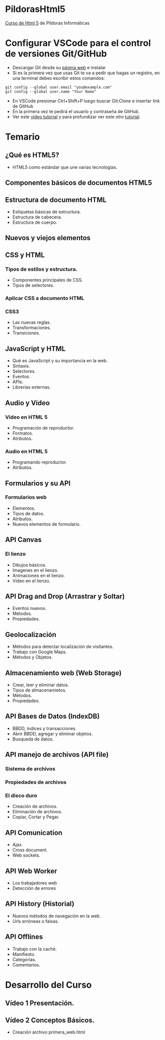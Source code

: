 # PildorasHtml5
[Curso de Html 5](https://www.youtube.com/watch?v=QC9_8nRNNHA&list=PLU8oAlHdN5BnX63lyAeV0LzLnpGudgRrK) de Píldoras Informáticas
# Configurar VSCode para el control de versiones Git/GitHub

* Descargar Git desde su [página web](https://git-scm.com/) e instalar
* Si es la primera vez que usas Git te va a pedir que hagas un registro, en una terminal debes escribir estos comandos:
 ```
 git config --global user.email "you@example.com"
 git config --global user.name "Your Name"
```
* En VSCode presionar Ctrl+Shift+P luego buscar Git:Clone e insertar link de GitHub
* En la primera vez te pedirá el usuario y contraseña de GitHub.
* Ver este [vídeo tutorial](https://www.youtube.com/watch?v=9eaR6MZvAnA) y para profundizar ver este otro [tutorial](https://www.youtube.com/watch?v=hWglK8nWh60).

# Temario
## ¿Qué es HTML5?
* HTML5 como estándar que une varias tecnologías.
## Componentes básicos de documentos HTML5
## Estructura de documento HTML
* Estiquetas básicas de estructura.
* Estructura de cabecera.
* Estructura de cuerpo.
## Nuevos y viejos elementos
## CSS y HTML
### Tipos de estilos y estructura.
* Componentes principales de CSS.
* Tipos de selectores.
### Aplicar CSS a documento HTML
### CSS3
* Las nuevas reglas.
* Transformaciones.
* Transiciones.
## JavaScript y HTML
* Qué es JavaScript y su importancia en la web.
* Sintaxis.
* Selectores.
* Eventos.
* APIs.
* Librerias externas.
## Audio y Vídeo
### Vídeo en HTML 5
* Programación de reproductor.
* Formatos.
* Atributos.
### Audio en HTML 5
* Programando reproductor.
* Atributos.
## Formularios y su API
### Formularios web
* Elementos.
* Tipos de datos.
* Atributos.
* Nuevos elementos de formulario.
## API Canvas
### El lienzo
* Dibujos básicos.
* Imagenes en el lienzo.
* Animaciones en el lienzo.
* Vídeo en el lienzo.
## API Drag and Drop (Arrastrar y Soltar)
* Eventos nuevos.
* Métodos.
* Propiedades.
## Geolocalización
* Métodos para detectar localización de visitantes.
* Trabajo con Google Maps.
* Métodos y Objetos.
## Almacenamiento web (Web Storage)
* Crear, leer y eliminar datos.
* Tipos de almacenamietos.
* Métodos.
* Propiedades.
## API Bases de Datos (IndexDB)
* BBDD, índices y transacciones.
* Abrir BBDD, agregar y eliminar objetos.
* Busqueda de datos.
## API manejo de archivos (API file)
### Sistema de archivos
### Propiedades de archivos
### El disco duro
* Creación de archivos.
* Eliminación de archivos.
* Copiar, Cortar y Pegar.
## API Comunication
* Ajax.
* Cross document.
* Web sockets.
## API Web Worker
* Los trabajadores web
* Detección de errores
## API History (Historial)
* Nuevos métodos de navegación en la web.
* Urls erróneas o falsas.
## API Offlines
* Trabajo con la caché.
* Manifiesto.
* Categorías.
* Comentarios.

# Desarrollo del Curso 
## Vídeo 1 Presentación.
## Vídeo 2 Conceptos Básicos.
* Creación archivo primera_web.html


